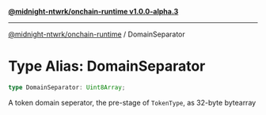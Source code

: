 [**@midnight-ntwrk/onchain-runtime v1.0.0-alpha.3**](../README.md)

***

[@midnight-ntwrk/onchain-runtime](../globals.md) / DomainSeparator

# Type Alias: DomainSeparator

```ts
type DomainSeparator: Uint8Array;
```

A token domain seperator, the pre-stage of `TokenType`, as 32-byte bytearray
